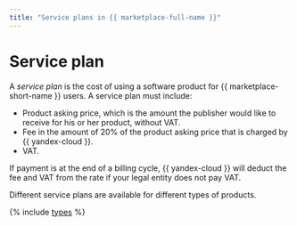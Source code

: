 ```yaml
---
title: "Service plans in {{ marketplace-full-name }}"
---
```


# Service plan

A _service plan_ is the cost of using a software product for {{ marketplace-short-name }} users. A service plan must include:
* Product asking price, which is the amount the publisher would like to receive for his or her product, without VAT.
* Fee in the amount of 20% of the product asking price that is charged by {{ yandex-cloud }}.
* VAT.

If payment is at the end of a billing cycle, {{ yandex-cloud }} will deduct the fee and VAT from the rate if your legal entity does not pay VAT.

Different service plans are available for different types of products.

{% include [types](../../_includes/marketplace/types-of-charge.md) %}